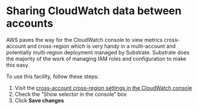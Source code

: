 # Sharing CloudWatch data between accounts

AWS paves the way for the CloudWatch console to view metrics cross-account and cross-region which is very handy in a multi-account and potentially multi-region deployment managed by Substrate. Substrate does the majority of the work of managing IAM roles and configuration to make this easy.

To use this facility, follow these steps:

1. Visit the [cross-account cross-region settings in the CloudWatch console](https://console.aws.amazon.com/cloudwatch/home?region=us-east-1#settings:/xaxr/view)
2. Check the “Show selector in the console” box
3. Click **Save changes**
